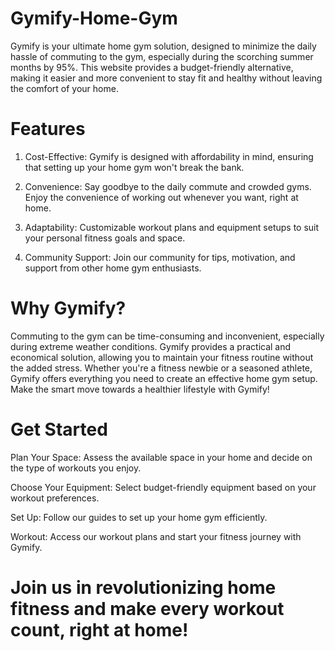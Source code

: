 # Gymify-Home-Gym
Gymify is your ultimate home gym solution, designed to minimize the daily hassle of commuting to the gym, especially during the scorching summer months by 95%. This website provides a budget-friendly alternative, making it easier and more convenient to stay fit and healthy without leaving the comfort of your home.

# Features

1. Cost-Effective: Gymify is designed with affordability in mind, ensuring that setting up your home gym won't break the bank.

2. Convenience: Say goodbye to the daily commute and crowded gyms. Enjoy the convenience of working out whenever you want, right at home.

3. Adaptability: Customizable workout plans and equipment setups to suit your personal fitness goals and space.

4. Community Support: Join our community for tips, motivation, and support from other home gym enthusiasts.

# Why Gymify?

Commuting to the gym can be time-consuming and inconvenient, especially during extreme weather conditions. Gymify provides a practical and economical solution, allowing you to maintain your fitness routine without the added stress. Whether you're a fitness newbie or a seasoned athlete, Gymify offers everything you need to create an effective home gym setup. Make the smart move towards a healthier lifestyle with Gymify!

# Get Started

Plan Your Space: Assess the available space in your home and decide on the type of workouts you enjoy.

Choose Your Equipment: Select budget-friendly equipment based on your workout preferences.

Set Up: Follow our guides to set up your home gym efficiently.

Workout: Access our workout plans and start your fitness journey with Gymify.

# Join us in revolutionizing home fitness and make every workout count, right at home!






